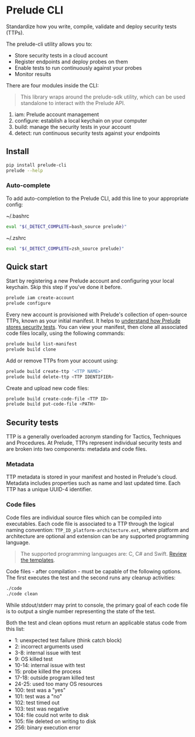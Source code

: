 # Prelude CLI

Standardize how you write, compile, validate and deploy security tests (TTPs).

The prelude-cli utility allows you to:

* Store security tests in a cloud account
* Register endpoints and deploy probes on them
* Enable tests to run continuously against your probes
* Monitor results

There are four modules inside the CLI:

> This library wraps around the prelude-sdk utility, which can be used standalone to interact with the Prelude API.

1. iam: Prelude account management
2. configure: establish a local keychain on your computer
3. build: manage the security tests in your account
4. detect: run continuous security tests against your endpoints

## Install

```bash
pip install prelude-cli
prelude --help
```

### Auto-complete

To add auto-completion to the Prelude CLI, add this line to your appropriate config:

~/.bashrc
```zsh
eval "$(_DETECT_COMPLETE=bash_source prelude)"
```

~/.zshrc
```zsh
eval "$(_DETECT_COMPLETE=zsh_source prelude)"
```

## Quick start

Start by registering a new Prelude account and configuring your local keychain. Skip this step if you've done it before.
```zsh
prelude iam create-account
prelude configure
```

Every new account is provisioned with Prelude's collection of open-source TTPs, known as your initial manifest.
It helps to [understand how Prelude stores security tests](#security-tests).
You can view your manifest, then clone all associated code files locally, using the following commands:
```zsh
prelude build list-manifest
prelude build clone
```

Add or remove TTPs from your account using:
```zsh
prelude build create-ttp '<TTP NAME>'
prelude build delete-ttp <TTP IDENTIFIER>
```

Create and upload new code files:
```zsh
prelude build create-code-file <TTP ID>
prelude build put-code-file <PATH>
```

## Security tests

TTP is a generally overloaded acronym standing for Tactics, Techniques and Procedures. At Prelude, TTPs represent individual 
security tests and are broken into two components: metadata and code files.

### Metadata

TTP metadata is stored in your manifest and hosted in Prelude's cloud. Metadata includes properties such as name
and last updated time. Each TTP has a unique UUID-4 identifier.

### Code files

Code files are individual source files which can be compiled into executables. Each code file is associated to a TTP 
through the logical naming convention: ```TTP_ID_platform-architecture.ext```, where platform and architecture are optional and extension can be any supported programming language.

> The supported programming languages are: C, C# and Swift. [Review the templates](prelude_cli/templates).

Code files - after compilation - must be capable of the following options. The first executes the test and the 
second runs any cleanup activities:
```zsh
./code
./code clean
```

While stdout/stderr may print to console, the primary goal of each code file is to output a single number representing
the state of the test. 

Both the test and clean options must return an applicable status code from this list:

* 1: unexpected test failure (think catch block)
* 2: incorrect arguments used
* 3-8: internal issue with test
* 9: OS killed test
* 10-14: internal issue with test
* 15: probe killed the process
* 17-18: outside program killed test
* 24-25: used too many OS resources
* 100: test was a "yes"
* 101: test was a "no"
* 102: test timed out
* 103: test was negative
* 104: file could not write to disk
* 105: file deleted on writing to disk
* 256: binary execution error

